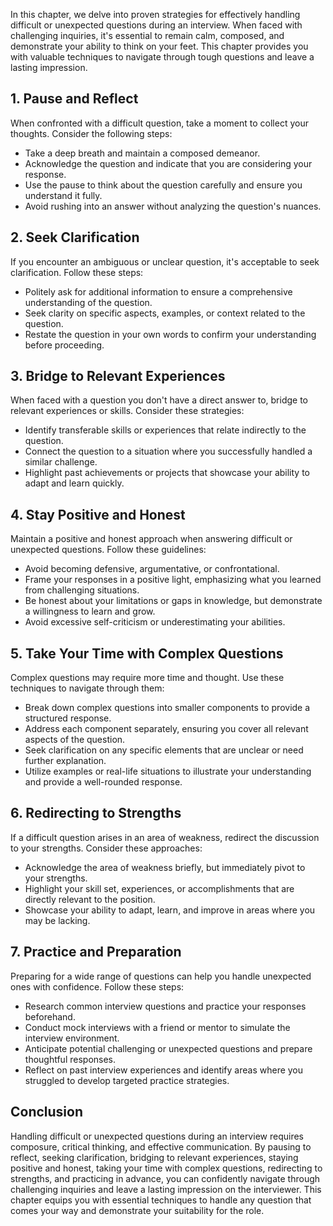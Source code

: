 
In this chapter, we delve into proven strategies for effectively handling difficult or unexpected questions during an interview. When faced with challenging inquiries, it's essential to remain calm, composed, and demonstrate your ability to think on your feet. This chapter provides you with valuable techniques to navigate through tough questions and leave a lasting impression.

**1. Pause and Reflect**
------------------------

When confronted with a difficult question, take a moment to collect your thoughts. Consider the following steps:

* Take a deep breath and maintain a composed demeanor.
* Acknowledge the question and indicate that you are considering your response.
* Use the pause to think about the question carefully and ensure you understand it fully.
* Avoid rushing into an answer without analyzing the question's nuances.

**2. Seek Clarification**
-------------------------

If you encounter an ambiguous or unclear question, it's acceptable to seek clarification. Follow these steps:

* Politely ask for additional information to ensure a comprehensive understanding of the question.
* Seek clarity on specific aspects, examples, or context related to the question.
* Restate the question in your own words to confirm your understanding before proceeding.

**3. Bridge to Relevant Experiences**
-------------------------------------

When faced with a question you don't have a direct answer to, bridge to relevant experiences or skills. Consider these strategies:

* Identify transferable skills or experiences that relate indirectly to the question.
* Connect the question to a situation where you successfully handled a similar challenge.
* Highlight past achievements or projects that showcase your ability to adapt and learn quickly.

**4. Stay Positive and Honest**
-------------------------------

Maintain a positive and honest approach when answering difficult or unexpected questions. Follow these guidelines:

* Avoid becoming defensive, argumentative, or confrontational.
* Frame your responses in a positive light, emphasizing what you learned from challenging situations.
* Be honest about your limitations or gaps in knowledge, but demonstrate a willingness to learn and grow.
* Avoid excessive self-criticism or underestimating your abilities.

**5. Take Your Time with Complex Questions**
--------------------------------------------

Complex questions may require more time and thought. Use these techniques to navigate through them:

* Break down complex questions into smaller components to provide a structured response.
* Address each component separately, ensuring you cover all relevant aspects of the question.
* Seek clarification on any specific elements that are unclear or need further explanation.
* Utilize examples or real-life situations to illustrate your understanding and provide a well-rounded response.

**6. Redirecting to Strengths**
-------------------------------

If a difficult question arises in an area of weakness, redirect the discussion to your strengths. Consider these approaches:

* Acknowledge the area of weakness briefly, but immediately pivot to your strengths.
* Highlight your skill set, experiences, or accomplishments that are directly relevant to the position.
* Showcase your ability to adapt, learn, and improve in areas where you may be lacking.

**7. Practice and Preparation**
-------------------------------

Preparing for a wide range of questions can help you handle unexpected ones with confidence. Follow these steps:

* Research common interview questions and practice your responses beforehand.
* Conduct mock interviews with a friend or mentor to simulate the interview environment.
* Anticipate potential challenging or unexpected questions and prepare thoughtful responses.
* Reflect on past interview experiences and identify areas where you struggled to develop targeted practice strategies.

**Conclusion**
--------------

Handling difficult or unexpected questions during an interview requires composure, critical thinking, and effective communication. By pausing to reflect, seeking clarification, bridging to relevant experiences, staying positive and honest, taking your time with complex questions, redirecting to strengths, and practicing in advance, you can confidently navigate through challenging inquiries and leave a lasting impression on the interviewer. This chapter equips you with essential techniques to handle any question that comes your way and demonstrate your suitability for the role.
